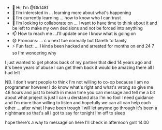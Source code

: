 - 👋 Hi, I’m @Gk1481
- 👀 I’m interested in ... learning more about what's happening
- 🌱 I’m currently learning ... how to know who I can trust
- 💞️ I’m looking to collaborate on ... I want to have time to think about it and be left to make my own decisions and not be forced into anything
- 📫 How to reach me ...I'll update once I know what is going on 
- 😄 Pronouns: ... c u  next tue normally but Gareth to family 
- ⚡ Fun fact: ... I kinda been hacked and arrested for months on end 24 7 so I'm wondering why 

<!---
Gk1481/Gk1481 is a ✨ special ✨ repository because its `README.md` (this file) appears on your GitHub profile.
You can click the Preview link to take a look at your changes.
--->

I just wanted to get photos back of my partner that died 14 years ago and it's been years of abuse I can get them back it would be amazing there all I had left 

NB. I don't want people to think I'm not willing to co-op because I am no programmer however I do know what's right and what's wrong so give me 48 hours and just to breath in mean time you can message and tell me a bit about what project is just I can u derstand also I'm no fool I need guidance and I'm more than willing to listen and hopefully we can all can help each other ... after what I have been trough I will let anyone go through it's been a nightmare so that's all I got to say for tonight I'm off to sleep 

hope there's a way to message on here I'll check in afternoon gmt 14.00 
